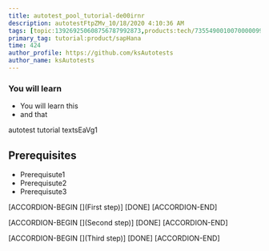 ```yaml
---
title: autotest_pool_tutorial-de00irnr
description: autotestFtpZMv_10/18/2020 4:10:36 AM
tags: [topic:139269250608756787992873,products:tech/73554900100700000996,tutorial:experience/advanced]
primary_tag: tutorial:product/sapHana
time: 424
author_profile: https://github.com/ksAutotests
author_name: ksAutotests
---
```

### You will learn
- You will learn this
- and that

autotest tutorial textsEaVg1

## Prerequisites
- Prerequisute1
- Prerequisute2
- Prerequisute3

[ACCORDION-BEGIN [](First step)]
[DONE]
[ACCORDION-END]

[ACCORDION-BEGIN [](Second step)]
[DONE]
[ACCORDION-END]

[ACCORDION-BEGIN [](Third step)]
[DONE]
[ACCORDION-END]

